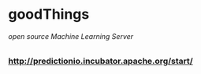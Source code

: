 # goodThings
###### open source Machine Learning Server
### http://predictionio.incubator.apache.org/start/  
